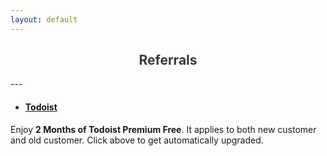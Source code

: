 ```yaml
---
layout: default
---
```

<h2 style="text-align:center; color: #3a3a3a">
    <div>
        <b>Referrals</b>
    </div>
</h2>
---

- #### **[Todoist](https://todoist.com/r/vyshnav_gangadharan_lomwzf)**
Enjoy **2 Months of Todoist Premium Free**. It applies to both new customer and old customer. Click above to get automatically upgraded.
